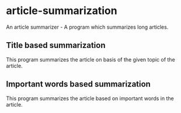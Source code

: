 # article-summarization
An article summarizer - A program which summarizes long articles.

## Title based summarization
This program summarizes the article on basis of the given topic of the article.

## Important words based summarization
This program summarizes the article based on important words in the article.
